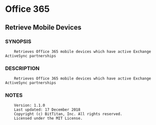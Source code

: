 # Office 365
## Retrieve Mobile Devices
### SYNOPSIS
```
    Retrieves Office 365 mobile devices which have active Exchange ActiveSync partnerships
```
### DESCRIPTION
```
    Retrieves Office 365 mobile devices which have active Exchange ActiveSync partnerships
```
### NOTES
```
    Version: 1.1.0
    Last updated: 17 December 2018
    Copyright (c) BitTitan, Inc. All rights reserved.
    Licensed under the MIT License.
```

